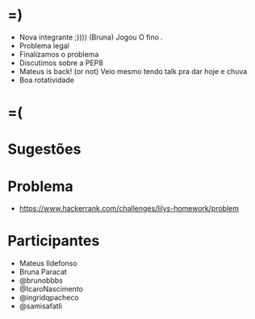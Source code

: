=)
==

- Nova integrante ;)))) (Bruna) Jogou O fino *.*
- Problema legal
- Finalizamos o problema
- Discutimos sobre a PEP8
- Mateus is back! (or not) Veio mesmo tendo talk pra dar hoje e chuva
- Boa rotatividade

=(
==

Sugestões
=========

Problema
========

- https://www.hackerrank.com/challenges/lilys-homework/problem

Participantes
=============


- Mateus Ildefonso
- Bruna Paracat
- @brunobbbs
- @IcaroNascimento
- @ingridqpacheco
- @samisafatli